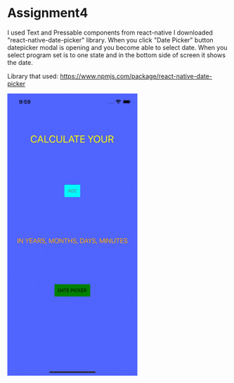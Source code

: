 # Assignment4

I used Text and Pressable components from react-native
I downloaded "react-native-date-picker" library.
When you click "Date Picker" button datepicker modal is opening and you become able to select date. When you select program set is to one state and in the bottom side of screen it shows the date.

Library that used: https://www.npmjs.com/package/react-native-date-picker

![](https://github.com/mu-se373-170704013/Assignment4/blob/master/gif/Simulator%20Screen%20Recording%20-%20iPhone%2013%20-%202022-03-23%20at%2009.59.37.gif)

